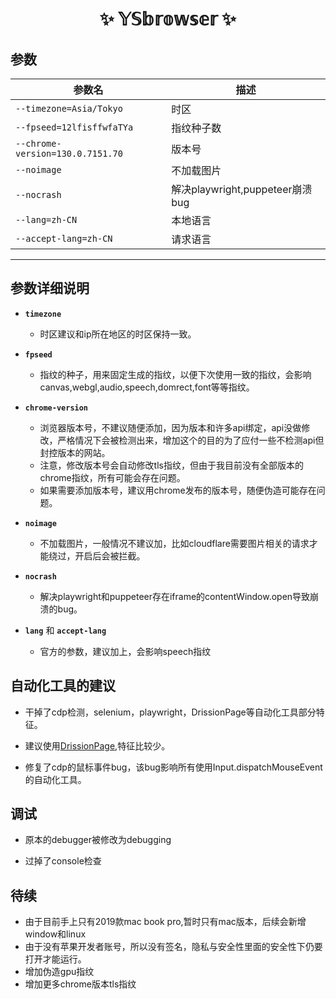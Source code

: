 <div align="center">

# ✨ 𝕐𝕊𝕓𝕣𝕠𝕨𝕤𝕖𝕣 ✨  

</div>

## 参数

| 参数名                              | 描述                         |
|----------------------------------|----------------------------|
| `--timezone=Asia/Tokyo`          | 时区                         |
| `--fpseed=12lfisffwfaTYa`        | 指纹种子数                      |
| `--chrome-version=130.0.7151.70` | 版本号                        |
| `--noimage`                      | 不加载图片                      |
| `--nocrash`                      | 解决playwright,puppeteer崩溃bug |
| `--lang=zh-CN`                   | 本地语言                       |
| `--accept-lang=zh-CN`            | 请求语言                       |
---


## 参数详细说明
- **`timezone`**  
  - 时区建议和ip所在地区的时区保持一致。



- **`fpseed`**  
  - 指纹的种子，用来固定生成的指纹，以便下次使用一致的指纹，会影响canvas,webgl,audio,speech,domrect,font等等指纹。



- **`chrome-version`**  
  - 浏览器版本号，不建议随便添加，因为版本和许多api绑定，api没做修改，严格情况下会被检测出来，增加这个的目的为了应付一些不检测api但封控版本的网站。
  - 注意，修改版本号会自动修改tls指纹，但由于我目前没有全部版本的chrome指纹，所有可能会存在问题。
  - 如果需要添加版本号，建议用chrome发布的版本号，随便伪造可能存在问题。



- **`noimage`**  
  - 不加载图片，一般情况不建议加，比如cloudflare需要图片相关的请求才能绕过，开启后会被拦截。



- **`nocrash`**  
  - 解决playwright和puppeteer存在iframe的contentWindow.open导致崩溃的bug。


- **`lang`** 和 **`accept-lang`**
  - 官方的参数，建议加上，会影响speech指纹 


## 自动化工具的建议
- 干掉了cdp检测，selenium，playwright，DrissionPage等自动化工具部分特征。


- 建议使用[DrissionPage](https://github.com/g1879/DrissionPage),特征比较少。


- 修复了cdp的鼠标事件bug，该bug影响所有使用Input.dispatchMouseEvent的自动化工具。

## 调试
- 原本的debugger被修改为debugging


- 过掉了console检查


## 待续
- 由于目前手上只有2019款mac book pro,暂时只有mac版本，后续会新增window和linux
- 由于没有苹果开发者账号，所以没有签名，隐私与安全性里面的安全性下仍要打开才能运行。
- 增加伪造gpu指纹
- 增加更多chrome版本tls指纹